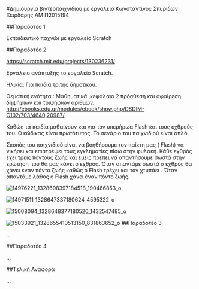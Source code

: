 #Δημιουργία βιντεοπαιχνιδιού με εργαλείο
Κωνσταντίνος Σπυρίδων Χειρδάρης
ΑΜ Π2015194

##Παραδοτέο 1

Εκπαιδευτικό παχνιδι με εργαλείο Scratch

##Παραδοτέο 2

https://scratch.mit.edu/projects/130236231/

 Εργαλείο ανάπτυξης το εργαλείο Scratch.

 Ηλικία: Για παιδία τρίτης δημοτικού.

 Θεματική ενότητα : Μαθηματικά ,κεφάλαιο 2 πρόσθεση και αφαίρεση δηψήφιων και τριψήφιων αριθμών.
 http://ebooks.edu.gr/modules/ebook/show.php/DSDIM-C102/703/4640,20987/.

 Καθώς τα παιδία μαθαίνουν και για τον υπερήρωα Flash και τους εχθρούς του. 
 Ο κώδικας είναι πρωτότυπος. 
 Το σενάριο του παιχνιδιού είναι απλό.

 Σκοπός του παιχνιδιού είναι να βοηθήσουμε τον παίκτη μας ( Flash) να νικήσει και επιστρέψει τους εγκληματίες πίσω στην φυλακή. Κάθε εχθρός έχει τρεις πόντους ζωής και εμείς πρέπει να απαντήσουμε σωστά στην ερώτηση που θα μας κάνει ο εχθρός. Όταν απαντάμε σωστά ο εχθρός θα χάνει έναν πόντο ζωής καθώς ο Flash τρέχει και τον χτυπάει . Όταν απαντάμε λάθος ο Flash χάνει έναν πόντο ζωής.
 
 ![14976221_1328608397184518_190466853_o](https://cloud.githubusercontent.com/assets/22754049/20108140/b4486734-a5e3-11e6-95a8-c81dff8b1f3a.png)

![14971511_1328647337180624_4595322_o](https://cloud.githubusercontent.com/assets/22754049/20108223/0004467a-a5e4-11e6-810e-e57b5aa438c4.png)

![15008094_1328648377180520_1432547485_o](https://cloud.githubusercontent.com/assets/22754049/20108253/12434fac-a5e4-11e6-8073-582f5af3a00c.png)

![15033921_1328655410513150_831863652_o](https://cloud.githubusercontent.com/assets/22754049/20108276/2361b544-a5e4-11e6-8c7b-16b290e559b7.png)
##Παραδοτέο 3

...

##Παραδοτέο 4

...

##Tελική Αναφορά

...
